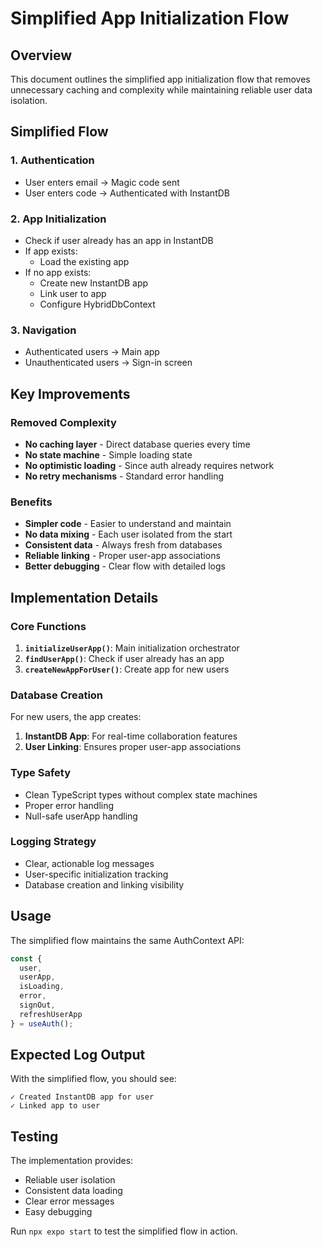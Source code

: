 # Simplified App Initialization Flow

## Overview
This document outlines the simplified app initialization flow that removes unnecessary caching and complexity while maintaining reliable user data isolation.

## Simplified Flow

### 1. Authentication
- User enters email → Magic code sent
- User enters code → Authenticated with InstantDB

### 2. App Initialization
- Check if user already has an app in InstantDB
- If app exists:
  - Load the existing app
- If no app exists:
  - Create new InstantDB app
  - Link user to app
  - Configure HybridDbContext

### 3. Navigation
- Authenticated users → Main app
- Unauthenticated users → Sign-in screen

## Key Improvements

### Removed Complexity
- **No caching layer** - Direct database queries every time
- **No state machine** - Simple loading state
- **No optimistic loading** - Since auth already requires network
- **No retry mechanisms** - Standard error handling

### Benefits
- **Simpler code** - Easier to understand and maintain
- **No data mixing** - Each user isolated from the start
- **Consistent data** - Always fresh from databases
- **Reliable linking** - Proper user-app associations
- **Better debugging** - Clear flow with detailed logs

## Implementation Details

### Core Functions
1. **`initializeUserApp()`**: Main initialization orchestrator
2. **`findUserApp()`**: Check if user already has an app
3. **`createNewAppForUser()`**: Create app for new users

### Database Creation
For new users, the app creates:
1. **InstantDB App**: For real-time collaboration features
2. **User Linking**: Ensures proper user-app associations

### Type Safety
- Clean TypeScript types without complex state machines
- Proper error handling
- Null-safe userApp handling

### Logging Strategy
- Clear, actionable log messages
- User-specific initialization tracking
- Database creation and linking visibility

## Usage
The simplified flow maintains the same AuthContext API:

```typescript
const { 
  user, 
  userApp, 
  isLoading,
  error, 
  signOut, 
  refreshUserApp 
} = useAuth();
```

## Expected Log Output
With the simplified flow, you should see:
```
✓ Created InstantDB app for user
✓ Linked app to user
```

## Testing
The implementation provides:
- Reliable user isolation
- Consistent data loading
- Clear error messages
- Easy debugging

Run `npx expo start` to test the simplified flow in action.